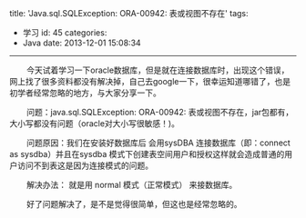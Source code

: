 title: 'Java.sql.SQLException: ORA-00942: 表或视图不存在'
tags:
  - 学习
id: 45
categories:
  - Java
date: 2013-12-01 15:08:34
---

<span style="font-size:14px;margin-left:30px;">今天试着学习一下oracle数据库，但是就在连接数据库时，出现这个错误，网上找了很多资料都没有解决掉，自己去google一下，很幸运知道哪错了，也是初学者经常忽略的地方，与大家分享一下。</span>

<span style="font-size:14px;margin-left:30px;">问题：java.sql.SQLException: ORA-00942: 表或视图不存在，jar包都有，大小写都没有问题（oracle对大小写很敏感！)。</span>

<span style="font-size:14px;margin-left:30px;">问题原因：我们在安装好数据库后  会用sysDBA 连接数据库（即：connect as  sysdba）并且在sysdba 模式下创建表空间用户和授权这样就会造成普通的用户访问不到表这是因为连接模式的问题。</span>

<span style="font-size:14px;margin-left:30px;">解决办法： 就是用 normal 模式（正常模式） 来接数据库。</span>

<span style="font-size:14px;margin-left:30px;">好了问题解决了，是不是觉得很简单，但这也是经常忽略的。</span>